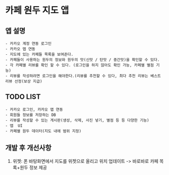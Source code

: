 # 카페 원두 지도 앱

## 앱 설명
    - 카카오 계정 연동 로그인
    - 카카오 맵 연동
    - 지도에 있는 카페들 목록을 보여준다.
    - 카페들이 사용하는 원두의 정보와 원두의 맛(신맛 / 탄맛 / 중간맛)을 확인할 수 있다.
    - 각 카페별 리뷰를 확인 할 수 있다. (로그인을 하지 않아도 확인 가능, 카페별 별점 기능)
    - 리뷰를 작성하려면 로그인을 해야한다.(리뷰를 추천할 수 있다, 최다 추천 리뷰는 베스트 리뷰 선정(보상 지급)


## TODO LIST
    - 카카오 로그인, 카카오 맵 연동
    - 회원들 정보를 저장하는 DB
    - 리뷰를 작성할 수 있는 게시판(생성, 삭제, 사진 넣기, 별점 등 등 다양한 기능)
    - 앱  UI
    - 카페별 원두 데이터(지도 내에 범위 지정)


## 개발 후 개선사항
1. 위젯: 폰 바탕화면에서 지도를 위젯으로 올리고 위치 업데이트 -> 바로바로 카페 목록+원두 정보 제공

